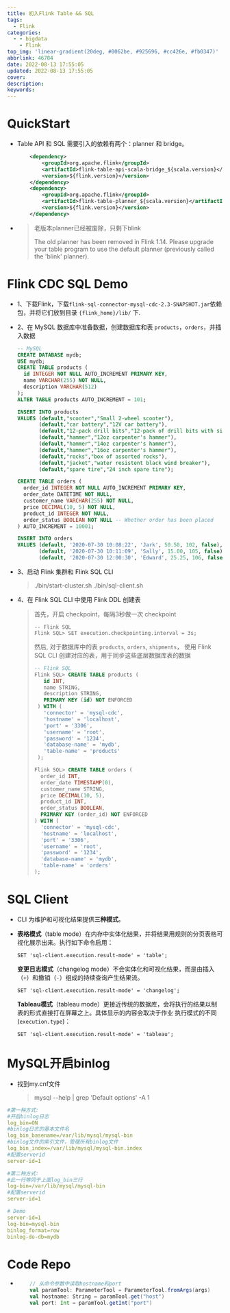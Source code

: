 ```yaml
---
title: 初入Flink Table && SQL
tags:
  - Flink
categories:
  - - bigdata
    - Flink
top_img: 'linear-gradient(20deg, #0062be, #925696, #cc426e, #fb0347)'
abbrlink: 46784
date: 2022-08-13 17:55:05
updated: 2022-08-13 17:55:05
cover:
description:
keywords:
---
```


# QuickStart

- Table API 和 SQL 需要引入的依赖有两个：planner 和 bridge。

  ```xml
      <dependency>
          <groupId>org.apache.flink</groupId>
          <artifactId>flink-table-api-scala-bridge_${scala.version}</artifactId>
          <version>${flink.version}</version>
      </dependency>
      <dependency>
          <groupId>org.apache.flink</groupId>
          <artifactId>flink-table-planner_${scala.version}</artifactId>
          <version>${flink.version}</version>
      </dependency>
  ```

- > 老版本planner已经被废除，只剩下blink
  >
  > The old planner has been removed in Flink 1.14. Please upgrade your table program to use the default planner (previously called the 'blink' planner).

# Flink CDC SQL Demo

- 1、下载Flink，下载`flink-sql-connector-mysql-cdc-2.3-SNAPSHOT.jar`依赖包，并将它们放到目录 `{flink_home}/lib/` 下.

- 2、在 MySQL 数据库中准备数据，创建数据库和表 `products`，`orders`，并插入数据

  ```sql
  -- MySQL
  CREATE DATABASE mydb;
  USE mydb;
  CREATE TABLE products (
    id INTEGER NOT NULL AUTO_INCREMENT PRIMARY KEY,
    name VARCHAR(255) NOT NULL,
    description VARCHAR(512)
  );
  ALTER TABLE products AUTO_INCREMENT = 101;
  
  INSERT INTO products
  VALUES (default,"scooter","Small 2-wheel scooter"),
         (default,"car battery","12V car battery"),
         (default,"12-pack drill bits","12-pack of drill bits with sizes ranging from #40 to #3"),
         (default,"hammer","12oz carpenter's hammer"),
         (default,"hammer","14oz carpenter's hammer"),
         (default,"hammer","16oz carpenter's hammer"),
         (default,"rocks","box of assorted rocks"),
         (default,"jacket","water resistent black wind breaker"),
         (default,"spare tire","24 inch spare tire");
  
  CREATE TABLE orders (
    order_id INTEGER NOT NULL AUTO_INCREMENT PRIMARY KEY,
    order_date DATETIME NOT NULL,
    customer_name VARCHAR(255) NOT NULL,
    price DECIMAL(10, 5) NOT NULL,
    product_id INTEGER NOT NULL,
    order_status BOOLEAN NOT NULL -- Whether order has been placed
  ) AUTO_INCREMENT = 10001;
  
  INSERT INTO orders
  VALUES (default, '2020-07-30 10:08:22', 'Jark', 50.50, 102, false),
         (default, '2020-07-30 10:11:09', 'Sally', 15.00, 105, false),
         (default, '2020-07-30 12:00:30', 'Edward', 25.25, 106, false);
  ```

- 3、启动 Flink 集群和 Flink SQL CLI

  > ./bin/start-cluster.sh
  > ./bin/sql-client.sh

- 4、在 Flink SQL CLI 中使用 Flink DDL 创建表

  >首先，开启 checkpoint，每隔3秒做一次 checkpoint
  >
  >```
  >-- Flink SQL                   
  >Flink SQL> SET execution.checkpointing.interval = 3s;
  >```
  >
  >然后, 对于数据库中的表 `products`, `orders`, `shipments`， 使用 Flink SQL CLI 创建对应的表，用于同步这些底层数据库表的数据
  >
  >```sql
  >-- Flink SQL
  >Flink SQL> CREATE TABLE products (
  >    id INT,
  >    name STRING,
  >    description STRING,
  >    PRIMARY KEY (id) NOT ENFORCED
  >  ) WITH (
  >    'connector' = 'mysql-cdc',
  >    'hostname' = 'localhost',
  >    'port' = '3306',
  >    'username' = 'root',
  >    'password' = '1234',
  >    'database-name' = 'mydb',
  >    'table-name' = 'products'
  >  );
  >
  >Flink SQL> CREATE TABLE orders (
  >   order_id INT,
  >   order_date TIMESTAMP(0),
  >   customer_name STRING,
  >   price DECIMAL(10, 5),
  >   product_id INT,
  >   order_status BOOLEAN,
  >   PRIMARY KEY (order_id) NOT ENFORCED
  > ) WITH (
  >   'connector' = 'mysql-cdc',
  >   'hostname' = 'localhost',
  >   'port' = '3306',
  >   'username' = 'root',
  >   'password' = '1234',
  >   'database-name' = 'mydb',
  >   'table-name' = 'orders'
  > );
  >```



# SQL Client

- CLI 为维护和可视化结果提供**三种模式**。

- **表格模式**（table mode）在内存中实体化结果，并将结果用规则的分页表格可视化展示出来。执行如下命令启用：

  ```text
  SET 'sql-client.execution.result-mode' = 'table';
  ```

  **变更日志模式**（changelog mode）不会实体化和可视化结果，而是由插入（`+`）和撤销（`-`）组成的持续查询产生结果流。

  ```text
  SET 'sql-client.execution.result-mode' = 'changelog';
  ```

  **Tableau模式**（tableau mode）更接近传统的数据库，会将执行的结果以制表的形式直接打在屏幕之上。具体显示的内容会取决于作业 执行模式的不同(`execution.type`)：

  ```text
  SET 'sql-client.execution.result-mode' = 'tableau';
  ```



# MySQL开启binlog

- 找到my.cnf文件

  > mysql --help | grep 'Default options' -A 1

```yaml
#第一种方式:
#开启binlog日志
log_bin=ON
#binlog日志的基本文件名
log_bin_basename=/var/lib/mysql/mysql-bin
#binlog文件的索引文件，管理所有binlog文件
log_bin_index=/var/lib/mysql/mysql-bin.index
#配置serverid
server-id=1

#第二种方式:
#此一行等同于上面log_bin三行
log-bin=/var/lib/mysql/mysql-bin
#配置serverid
server-id=1

# Demo
server-id=1
log-bin=mysql-bin
binlog_format=row
binlog-do-db=mydb
```



# Code Repo

- ```scala
      // 从命令参数中读取hostname和port
      val paramTool: ParameterTool = ParameterTool.fromArgs(args)
      val hostname: String = paramTool.get("host")
      val port: Int = paramTool.getInt("port")
  ```

